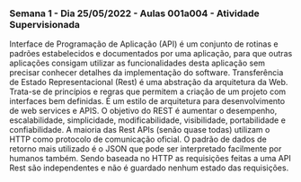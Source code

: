 ### Semana 1 - Dia 25/05/2022 - Aulas 001a004 - Atividade Supervisionada
Interface de Programação de Aplicação (API) é um conjunto de rotinas e padrões estabelecidos e documentados por uma aplicação, para que outras aplicações consigam utilizar as funcionalidades desta aplicação sem precisar conhecer detalhes da implementação do software.
 Transferência de Estado Representacional (Rest) é uma abstração da arquitetura da Web. Trata-se de princípios e regras que permitem a criação de um projeto com interfaces bem definidas. É um estilo de arquitetura para desenvolvimento de web services e APIS.
 O objetivo do REST é aumentar o desempenho, escalabilidade, simplicidade, modificabilidade, visibilidade, portabilidade e confiabilidade.
 A maioria das Rest APIs (senão quase todas) utilizam o HTTP como protocolo de comunicação oficial.
 O padrão de dados de retorno mais utilizado é o JSON que pode ser interpretado facilmente por humanos também.
 Sendo baseada no HTTP as requisições feitas a uma API Rest são independentes e não é guardado nenhum estado das requisições. 
